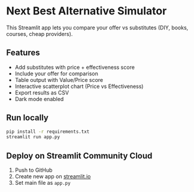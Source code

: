 # Next Best Alternative Simulator

This Streamlit app lets you compare your offer vs substitutes (DIY, books, courses, cheap providers).

## Features
- Add substitutes with price + effectiveness score
- Include your offer for comparison
- Table output with Value/Price score
- Interactive scatterplot chart (Price vs Effectiveness)
- Export results as CSV
- Dark mode enabled

## Run locally
```bash
pip install -r requirements.txt
streamlit run app.py
```

## Deploy on Streamlit Community Cloud
1. Push to GitHub
2. Create new app on [streamlit.io](https://share.streamlit.io)
3. Set main file as `app.py`
